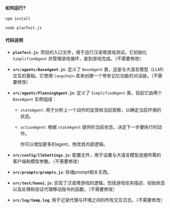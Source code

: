 #### 如何运行?

```bash
npm install

node planTest.js 
```

#### 代码说明

- **`planTest.js`**: 项目的入口文件，用于运行汉诺塔游戏测试。它初始化 `SimplifiedAgent` 并管理游戏循环，直到游戏完成。（不需要修改）

- **`src/agents/BaseAgent.js`**: 定义了 `BaseAgent` 类，这是与大语言模型（LLM）交互的基础。它使用 `langchain` 库来创建一个带有记忆功能的对话链。（不需要修改）

-   **`src/agents/PlanningAgent.js`**: 定义了 `SimplifiedAgent` 类，目前它由两个 `BaseAgent` 实例组成：
    
    - `stateAgent`: 用于分析上一个动作的反馈和当前观察，以确定当前环境的状态。
    
    - `actionAgent`: 根据 `stateAgent` 提供的当前状态，决定下一步要执行的动作。
    
      你可以增加更多的agent，修改其内部逻辑。
    
- **`src/config/llmSettings.js`**: 配置文件，用于设置与大语言模型连接所需的客户端和模型参数。（不需要修改）

- **`src/prompts/prompts.js`**: 存储prompt相关东西。

- **`src/test/hanoi.js`**: 实现了汉诺塔游戏的逻辑，包括游戏任务描述、初始状态以及处理和验证代理移动指令的函数。（不需要修改）

-   **`src/log/temp.log`**: 用于记录代理与环境之间的所有交互日志。（不需要修改）



